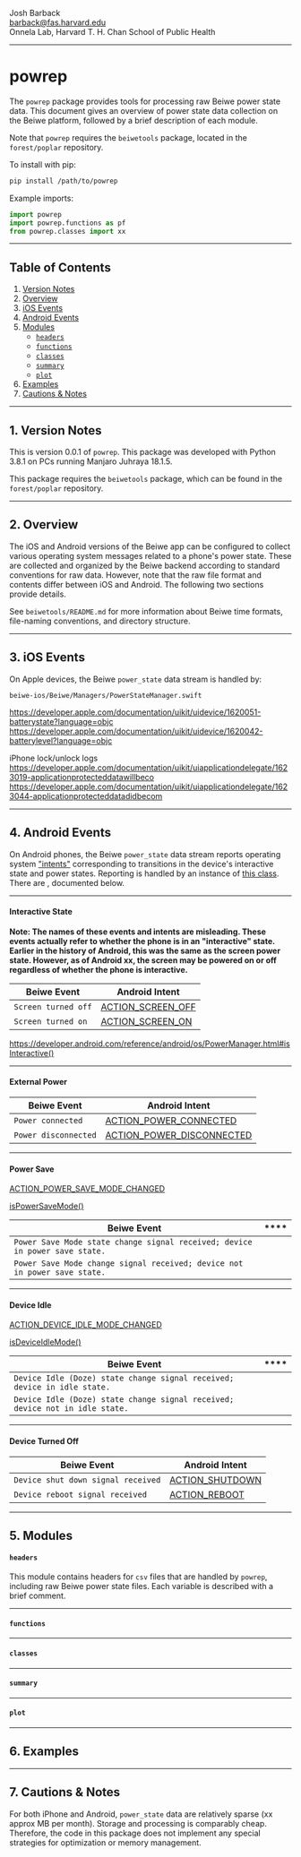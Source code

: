 Josh Barback  
barback@fas.harvard.edu  
Onnela Lab, Harvard T. H. Chan School of Public Health

___
powrep
===

The `powrep` package provides tools for processing raw Beiwe power state data.  This document gives an overview of power state data collection on the Beiwe platform, followed by a brief description of each module.

Note that `powrep` requires the `beiwetools` package, located in the `forest/poplar` repository.  

To install with pip:

```bash
pip install /path/to/powrep
```

Example imports:

```python
import powrep
import powrep.functions as pf
from powrep.classes import xx
```

___
## Table of Contents
1.  [Version Notes](#version)  
2.  [Overview](#overview)  
3.  [iOS Events](#ios)      
4.  [Android Events](#android)  
5.  [Modules](#modules)
    * [`headers`](#headers)      
	* [`functions`](#functions)  
	* [`classes`](#classes)  
	* [`summary`](#summary)  
	* [`plot`](#plot)  	
6.  [Examples](#examples)  
7.  [Cautions & Notes](#cautions)  


___
## 1. Version Notes <a name="version"/>  

This is version 0.0.1 of `powrep`.  This package was developed with Python 3.8.1 on PCs running Manjaro Juhraya 18.1.5.

This package requires the `beiwetools` package, which can be found in the `forest/poplar` repository.

___
## 2. Overview <a name="version"/>

The iOS and Android versions of the Beiwe app can be configured to collect various operating system messages related to a phone's power state.  These are collected and organized by the Beiwe backend according to standard conventions for raw data.  However, note that the raw file format and contents differ between iOS and Android.  The following two sections provide details.

See `beiwetools/README.md` for more information about Beiwe time formats, file-naming conventions, and directory structure.

___
## 3. iOS Events <a name="ios"/>


On Apple devices, the Beiwe `power_state` data stream is handled by:

`beiwe-ios/Beiwe/Managers/PowerStateManager.swift`


https://developer.apple.com/documentation/uikit/uidevice/1620051-batterystate?language=objc
https://developer.apple.com/documentation/uikit/uidevice/1620042-batterylevel?language=objc

iPhone lock/unlock logs 
https://developer.apple.com/documentation/uikit/uiapplicationdelegate/1623019-applicationprotecteddatawillbeco
https://developer.apple.com/documentation/uikit/uiapplicationdelegate/1623044-applicationprotecteddatadidbecom

___
## 4. Android Events <a name="android"/>

On Android phones, the Beiwe `power_state` data stream reports operating system ["intents"](https://developer.android.com/reference/android/content/Intent) corresponding to transitions in the device's interactive state and power states.  Reporting is handled by an instance of [this class](`beiwe-android/app/src/main/java/org/beiwe/app/listeners/PowerStateListener.java`).  There are , documented below.

___
#### Interactive State

**Note:  The names of these events and intents are misleading.  These events actually refer to whether the phone is in an "interactive" state.  Earlier in the history of Android, this was the same as the screen power state.  However, as of Android xx, the screen may be powered on or off regardless of whether the phone is interactive.**


| **Beiwe Event** | **Android Intent**|
|-----------|-----------|
|`Screen turned off` | [ACTION\_SCREEN\_OFF](https://developer.android.com/reference/android/content/Intent.html#ACTION\_SCREEN\_OFF)|
|`Screen turned on` | [ACTION\_SCREEN\_ON](https://developer.android.com/reference/android/content/Intent.html#ACTION\_SCREEN\_ON)|

https://developer.android.com/reference/android/os/PowerManager.html#isInteractive()



___
#### External Power

| **Beiwe Event** | **Android Intent**|
|-----------|-----------|
|`Power connected` | [ACTION\_POWER\_CONNECTED]()|
|`Power disconnected` | [ACTION\_POWER\_DISCONNECTED]()|

___
#### Power Save

[ACTION\_POWER\_SAVE\_MODE\_CHANGED]()

[isPowerSaveMode()]()



| **Beiwe Event** | ****|
|-----------|-----------|
|`Power Save Mode state change signal received; device in power save state.`||
|`Power Save Mode change signal received; device not in power save state.`||


___
#### Device Idle

[ACTION\_DEVICE\_IDLE\_MODE\_CHANGED]()

[isDeviceIdleMode()]()

| **Beiwe Event** | ****|
|-----------|-----------|
|`Device Idle (Doze) state change signal received; device in idle state.`||
|`Device Idle (Doze) state change signal received; device not in idle state.`||




___
#### Device Turned Off

| **Beiwe Event** | **Android Intent**|
|-----------|-----------|
|`Device shut down signal received`| [ACTION\_SHUTDOWN]()|
|`Device reboot signal received`| [ACTION\_REBOOT]()|









___
## 5. Modules <a name="modules"/>

#### `headers` <a name="headers"/>
This module contains headers for `csv` files that are handled by `powrep`, including raw Beiwe power state files.  Each variable is described with a brief comment.

___
#### `functions` <a name="functions"/>

___
#### `classes` <a name="classes"/>

___
#### `summary` <a name="summary"/>

___
#### `plot` <a name="plot"/>

___
## 6. Examples <a name="examples"/>

___
## 7. Cautions & Notes <a name="cautions"/>

For both iPhone and Android, `power_state` data are relatively sparse (xx approx MB per month).  Storage and processing is comparably cheap.  Therefore, the code in this package does not implement any special strategies for optimization or memory management.

